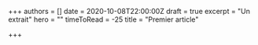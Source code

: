+++
authors = []
date = 2020-10-08T22:00:00Z
draft = true
excerpt = "Un extrait"
hero = ""
timeToRead = -25
title = "Premier article"

+++
